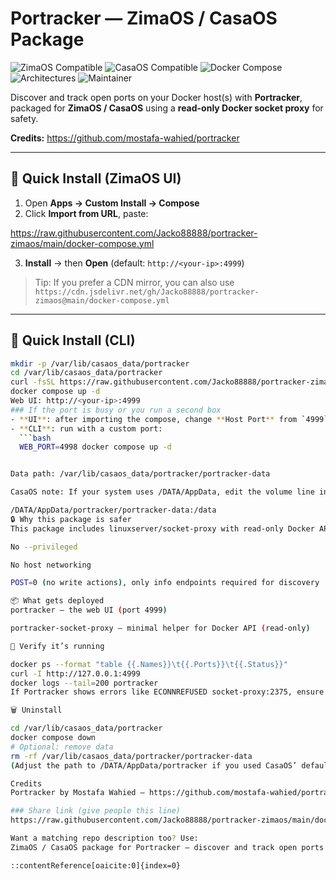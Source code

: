 # Portracker — ZimaOS / CasaOS Package

![ZimaOS Compatible](https://img.shields.io/badge/ZimaOS-Compatible-0ea5e9?logo=icloud&logoColor=white)
![CasaOS Compatible](https://img.shields.io/badge/CasaOS-Compatible-22c55e?logo=homeassistant&logoColor=white)
![Docker Compose](https://img.shields.io/badge/Docker-Compose-2496ed?logo=docker&logoColor=white)
![Architectures](https://img.shields.io/badge/Architectures-amd64%20%7C%20arm64-8b5cf6)
![Maintainer](https://img.shields.io/badge/Maintainer-George%20(Jacko88888)-f59e0b)

Discover and track open ports on your Docker host(s) with **Portracker**, packaged for **ZimaOS / CasaOS** using a **read-only Docker socket proxy** for safety.

**Credits:** https://github.com/mostafa-wahied/portracker

---

## 🚀 Quick Install (ZimaOS UI)

1. Open **Apps → Custom Install → Compose**  
2. Click **Import from URL**, paste:

https://raw.githubusercontent.com/Jacko88888/portracker-zimaos/main/docker-compose.yml

3. **Install** → then **Open** (default: `http://<your-ip>:4999`)

> Tip: If you prefer a CDN mirror, you can also use  
> `https://cdn.jsdelivr.net/gh/Jacko88888/portracker-zimaos@main/docker-compose.yml`

---

## 🧰 Quick Install (CLI)

```bash
mkdir -p /var/lib/casaos_data/portracker
cd /var/lib/casaos_data/portracker
curl -fsSL https://raw.githubusercontent.com/Jacko88888/portracker-zimaos/main/docker-compose.yml -o docker-compose.yml
docker compose up -d
Web UI: http://<your-ip>:4999
### If the port is busy or you run a second box
- **UI**: after importing the compose, change **Host Port** from `4999` to any free port (e.g., `4998`) before clicking Install.
- **CLI**: run with a custom port:
  ```bash
  WEB_PORT=4998 docker compose up -d


Data path: /var/lib/casaos_data/portracker/portracker-data

CasaOS note: If your system uses /DATA/AppData, edit the volume line in the compose to:

/DATA/AppData/portracker/portracker-data:/data
🔒 Why this package is safer
This package includes linuxserver/socket-proxy with read-only Docker API access:

No --privileged

No host networking

POST=0 (no write actions), only info endpoints required for discovery

📦 What gets deployed
portracker — the web UI (port 4999)

portracker-socket-proxy — minimal helper for Docker API (read-only)

🧪 Verify it’s running

docker ps --format "table {{.Names}}\t{{.Ports}}\t{{.Status}}"
curl -I http://127.0.0.1:4999
docker logs --tail=200 portracker
If Portracker shows errors like ECONNREFUSED socket-proxy:2375, ensure the socket-proxy container is up and healthy.

🗑 Uninstall

cd /var/lib/casaos_data/portracker
docker compose down
# Optional: remove data
rm -rf /var/lib/casaos_data/portracker/portracker-data
(Adjust the path to /DATA/AppData/portracker if you used CasaOS’ default.)

Credits
Portracker by Mostafa Wahied — https://github.com/mostafa-wahied/portracker

### Share link (give people this line)
https://raw.githubusercontent.com/Jacko88888/portracker-zimaos/main/docker-compose.yml

Want a matching repo description too? Use:
ZimaOS / CasaOS package for Portracker — discover and track open ports on your Docker hosts with a safe read-only Docker socket proxy.

::contentReference[oaicite:0]{index=0}

